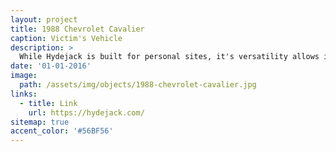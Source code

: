 ```yaml
---
layout: project
title: 1988 Chevrolet Cavalier
caption: Victim's Vehicle
description: >
  While Hydejack is built for personal sites, it's versatility allows it to be used a product page as well.
date: '01-01-2016'
image: 
  path: /assets/img/objects/1988-chevrolet-cavalier.jpg
links:
  - title: Link
    url: https://hydejack.com/
sitemap: true
accent_color: '#56BF56'
---
```

